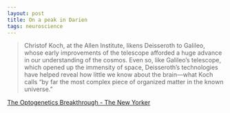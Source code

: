 ```yaml
---
layout: post
title: On a peak in Darien
tags: neuroscience
---
```


> Christof Koch, at the Allen Institute, likens Deisseroth to Galileo, whose early improvements of the telescope afforded a huge advance in our understanding of the cosmos. Even so, like Galileo’s telescope, which opened up the immensity of space, Deisseroth’s technologies have helped reveal how little we know about the brain—what Koch calls “by far the most complex piece of organized matter in the known universe.”

[The Optogenetics Breakthrough - The New Yorker](http://nyr.kr/1JFozaD)